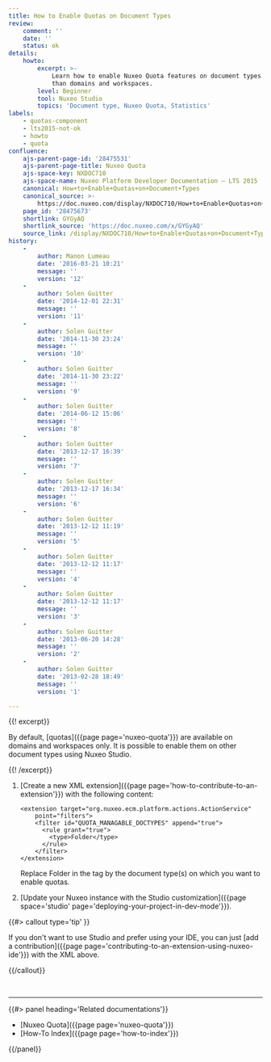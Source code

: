 ```yaml
---
title: How to Enable Quotas on Document Types
review:
    comment: ''
    date: ''
    status: ok
details:
    howto:
        excerpt: >-
            Learn how to enable Nuxeo Quota features on document types other
            than domains and workspaces.
        level: Beginner
        tool: Nuxeo Studio
        topics: 'Document type, Nuxeo Quota, Statistics'
labels:
    - quotas-component
    - lts2015-not-ok
    - howto
    - quota
confluence:
    ajs-parent-page-id: '28475531'
    ajs-parent-page-title: Nuxeo Quota
    ajs-space-key: NXDOC710
    ajs-space-name: Nuxeo Platform Developer Documentation — LTS 2015
    canonical: How+to+Enable+Quotas+on+Document+Types
    canonical_source: >-
        https://doc.nuxeo.com/display/NXDOC710/How+to+Enable+Quotas+on+Document+Types
    page_id: '28475673'
    shortlink: GYGyAQ
    shortlink_source: 'https://doc.nuxeo.com/x/GYGyAQ'
    source_link: /display/NXDOC710/How+to+Enable+Quotas+on+Document+Types
history:
    - 
        author: Manon Lumeau
        date: '2016-03-21 10:21'
        message: ''
        version: '12'
    - 
        author: Solen Guitter
        date: '2014-12-01 22:31'
        message: ''
        version: '11'
    - 
        author: Solen Guitter
        date: '2014-11-30 23:24'
        message: ''
        version: '10'
    - 
        author: Solen Guitter
        date: '2014-11-30 23:22'
        message: ''
        version: '9'
    - 
        author: Solen Guitter
        date: '2014-06-12 15:06'
        message: ''
        version: '8'
    - 
        author: Solen Guitter
        date: '2013-12-17 16:39'
        message: ''
        version: '7'
    - 
        author: Solen Guitter
        date: '2013-12-17 16:34'
        message: ''
        version: '6'
    - 
        author: Solen Guitter
        date: '2013-12-12 11:19'
        message: ''
        version: '5'
    - 
        author: Solen Guitter
        date: '2013-12-12 11:17'
        message: ''
        version: '4'
    - 
        author: Solen Guitter
        date: '2013-12-12 11:17'
        message: ''
        version: '3'
    - 
        author: Solen Guitter
        date: '2013-06-20 14:28'
        message: ''
        version: '2'
    - 
        author: Solen Guitter
        date: '2013-02-28 18:49'
        message: ''
        version: '1'

---
```

{{! excerpt}}

By default, [quotas]({{page page='nuxeo-quota'}}) are available on domains and workspaces only. It is possible to enable them on other document types using Nuxeo Studio.

{{! /excerpt}}

1.  [Create a new XML extension]({{page page='how-to-contribute-to-an-extension'}}) with the following content:

    ```html/xml
    <extension target="org.nuxeo.ecm.platform.actions.ActionService"
        point="filters">
        <filter id="QUOTA_MANAGABLE_DOCTYPES" append="true">
          <rule grant="true">
            <type>Folder</type>
          </rule>
        </filter>
    </extension>
    ```

    Replace Folder in the <type> tag by the document type(s) on which you want to enable quotas.

2.  [Update your Nuxeo instance with the Studio customization]({{page space='studio' page='deploying-your-project-in-dev-mode'}}).

{{#> callout type='tip' }}

If you don't want to use Studio and prefer using your IDE, you can just [add a contribution]({{page page='contributing-to-an-extension-using-nuxeo-ide'}}) with the XML above.

{{/callout}}

&nbsp;

* * *

<div class="row" data-equalizer data-equalize-on="medium"><div class="column medium-6">{{#> panel heading='Related documentations'}}

*   [Nuxeo Quota]({{page page='nuxeo-quota'}})
*   [How-To Index]({{page page='how-to-index'}})

{{/panel}}</div><div class="column medium-6">

&nbsp;

</div></div>